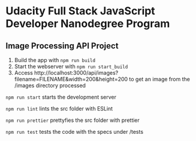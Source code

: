 # Udacity Full Stack JavaScript Developer Nanodegree Program

## Image Processing API Project

1. Build the app with `npm run build`
2. Start the webserver with `npm run start_build`
2. Access http://localhost:3000/api/images?filename=FILENAME&width=200&height=200 to get an image from the /images directory processed

`npm run start` starts the development server

`npm run lint` lints the src folder with ESLint 

`npm run prettier` prettyfies the src folder with prettier 

`npm run test` tests the code with the specs under /tests
